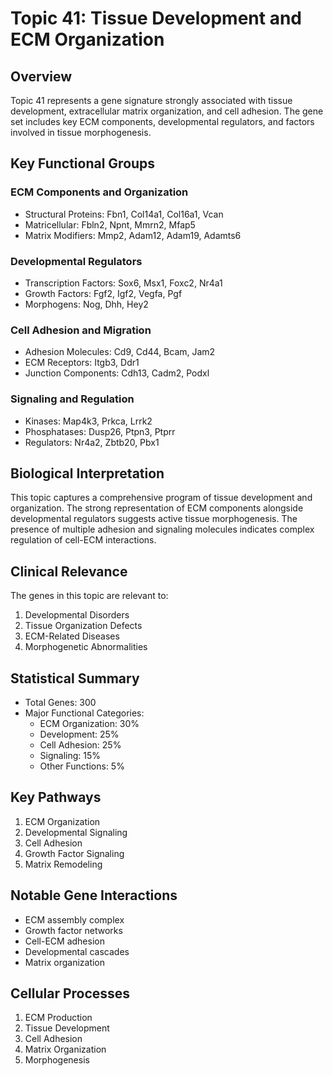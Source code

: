 # Topic 41: Tissue Development and ECM Organization

## Overview
Topic 41 represents a gene signature strongly associated with tissue development, extracellular matrix organization, and cell adhesion. The gene set includes key ECM components, developmental regulators, and factors involved in tissue morphogenesis.

## Key Functional Groups

### ECM Components and Organization
- Structural Proteins: Fbn1, Col14a1, Col16a1, Vcan
- Matricellular: Fbln2, Npnt, Mmrn2, Mfap5
- Matrix Modifiers: Mmp2, Adam12, Adam19, Adamts6

### Developmental Regulators
- Transcription Factors: Sox6, Msx1, Foxc2, Nr4a1
- Growth Factors: Fgf2, Igf2, Vegfa, Pgf
- Morphogens: Nog, Dhh, Hey2

### Cell Adhesion and Migration
- Adhesion Molecules: Cd9, Cd44, Bcam, Jam2
- ECM Receptors: Itgb3, Ddr1
- Junction Components: Cdh13, Cadm2, Podxl

### Signaling and Regulation
- Kinases: Map4k3, Prkca, Lrrk2
- Phosphatases: Dusp26, Ptpn3, Ptprr
- Regulators: Nr4a2, Zbtb20, Pbx1

## Biological Interpretation
This topic captures a comprehensive program of tissue development and organization. The strong representation of ECM components alongside developmental regulators suggests active tissue morphogenesis. The presence of multiple adhesion and signaling molecules indicates complex regulation of cell-ECM interactions.

## Clinical Relevance
The genes in this topic are relevant to:
1. Developmental Disorders
2. Tissue Organization Defects
3. ECM-Related Diseases
4. Morphogenetic Abnormalities

## Statistical Summary
- Total Genes: 300
- Major Functional Categories:
  * ECM Organization: 30%
  * Development: 25%
  * Cell Adhesion: 25%
  * Signaling: 15%
  * Other Functions: 5%

## Key Pathways
1. ECM Organization
2. Developmental Signaling
3. Cell Adhesion
4. Growth Factor Signaling
5. Matrix Remodeling

## Notable Gene Interactions
- ECM assembly complex
- Growth factor networks
- Cell-ECM adhesion
- Developmental cascades
- Matrix organization

## Cellular Processes
1. ECM Production
2. Tissue Development
3. Cell Adhesion
4. Matrix Organization
5. Morphogenesis 